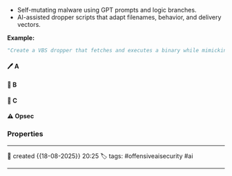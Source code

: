
- Self-mutating malware using GPT prompts and logic branches.
- AI-assisted dropper scripts that adapt filenames, behavior, and delivery vectors.

**Example:**
```python
"Create a VBS dropper that fetches and executes a binary while mimicking Windows Update behavior."
```

#### 🖊️ A


#### 📔 B


####  📗 C


#### ⚠ Opsec




### Properties
---
📆 created   {{18-08-2025}} 20:25
🏷️ tags: #offensiveaisecurity #ai

---


